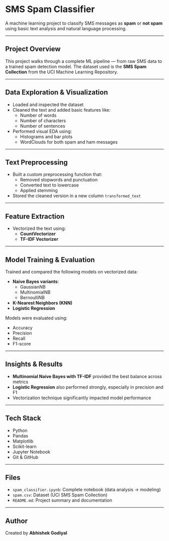 # SMS Spam Classifier

A machine learning project to classify SMS messages as **spam** or **not spam** using basic text analysis and natural language processing.

---

## Project Overview

This project walks through a complete ML pipeline — from raw SMS data to a trained spam detection model. The dataset used is the **SMS Spam Collection** from the UCI Machine Learning Repository.

---

## Data Exploration & Visualization

- Loaded and inspected the dataset  
- Cleaned the text and added basic features like:
  - Number of words  
  - Number of characters  
  - Number of sentences  
- Performed visual EDA using:
  - Histograms and bar plots  
  - WordClouds for both spam and ham messages  

---

## Text Preprocessing

- Built a custom preprocessing function that:
  - Removed stopwords and punctuation  
  - Converted text to lowercase  
  - Applied stemming  
- Stored the cleaned version in a new column `transformed_text`

---

## Feature Extraction

- Vectorized the text using:
  - **CountVectorizer**  
  - **TF-IDF Vectorizer**

---

## Model Training & Evaluation

Trained and compared the following models on vectorized data:

- **Naive Bayes variants**:
  - GaussianNB  
  - MultinomialNB  
  - BernoulliNB  
- **K-Nearest Neighbors (KNN)**
- **Logistic Regression**

Models were evaluated using:
- Accuracy  
- Precision  
- Recall  
- F1-score

---

## Insights & Results

- **Multinomial Naive Bayes with TF-IDF** provided the best balance across metrics  
- **Logistic Regression** also performed strongly, especially in precision and F1  
- Vectorization technique significantly impacted model performance

---

## Tech Stack

- Python  
- Pandas  
- Matplotlib  
- Scikit-learn  
- Jupyter Notebook  
- Git & GitHub  

---

## Files

- `spam_classifier.ipynb`: Complete notebook (data analysis → modeling)  
- `spam.csv`: Dataset (UCI SMS Spam Collection)  
- `README.md`: Project summary and documentation  

---

## Author

Created by **Abhishek Godiyal**


